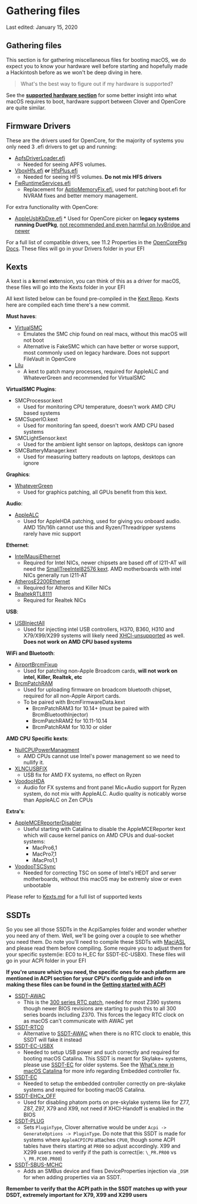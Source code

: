 # Gathering files
Last edited: January 15, 2020
## Gathering files

This section is for gathering miscellaneous files for booting macOS, we do expect you to know your hardware well before starting and hopefully made a Hackintosh before as we won't be deep diving in here.

> What's the best way to figure out if my hardware is supported?

See the [**supported hardware section**](https://github.com/khronokernel/Opencore-Vanilla-Desktop-Guide/blob/master/extras/hardware.md) for some better insight into what macOS requires to boot, hardware support between Clover and OpenCore are quite similar.

## Firmware Drivers

These are the drivers used for OpenCore, for the majority of systems you only need 3 .efi drivers to get up and running:

* [ApfsDriverLoader.efi](https://github.com/acidanthera/AppleSupportPkg/releases)
  * Needed for seeing APFS volumes.
* [VboxHfs.efi](https://github.com/acidanthera/AppleSupportPkg/releases) **or** [HfsPlus.efi](https://cdn.discordapp.com/attachments/606452360495104000/633621011887292416/HFSPlus.efi)
  * Needed for seeing HFS volumes. **Do not mix HFS drivers**
* [FwRuntimeServices.efi](https://github.com/acidanthera/AppleSupportPkg/releases)
  * Replacement for [AptioMemoryFix.efi](https://github.com/acidanthera/AptioFixPkg), used for patching boot.efi for NVRAM fixes and better memory management.

For extra functionality with OpenCore:

* [AppleUsbKbDxe.efi](https://github.com/acidanthera/AppleSupportPkg)
      * Used for OpenCore picker on **legacy systems running DuetPkg**, [not recommended and even harmful on IvyBridge and newer](https://applelife.ru/threads/opencore-obsuzhdenie-i-ustanovka.2944066/page-176#post-856653)

For a full list of compatible drivers, see 11.2 Properties in the [OpenCorePkg Docs](https://github.com/acidanthera/OpenCorePkg/blob/master/Docs/Configuration.pdf). These files will go in your Drivers folder in your EFI

## Kexts

A kext is a **k**ernel **ext**ension, you can think of this as a driver for macOS, these files will go into the Kexts folder in your EFI

All kext listed below can be found pre-compiled in the [Kext Repo](http://kexts.goldfish64.com/). Kexts here are compiled each time there's a new commit.

**Must haves**:

* [VirtualSMC](https://github.com/acidanthera/VirtualSMC/releases)
  * Emulates the SMC chip found on real macs, without this macOS will not boot
  * Alternative is FakeSMC which can have better or worse support, most commonly used on legacy hardware. Does not support FileVault in OpenCore
* [Lilu](https://github.com/vit9696/Lilu/releases)
  * A kext to patch many processes, required for AppleALC and WhateverGreen and recommended for VirtualSMC

**VirtualSMC Plugins**:

* SMCProcessor.kext
  * Used for monitoring CPU temperature, doesn't work AMD CPU based systems
* SMCSuperIO.kext
  * Used for monitoring fan speed, doesn't work AMD CPU based systems
* SMCLightSensor.kext
  * Used for the ambient light sensor on laptops, desktops can ignore
* SMCBatteryManager.kext
  * Used for measuring battery readouts on laptops, desktops can ignore

**Graphics**:

* [WhateverGreen](https://github.com/acidanthera/WhateverGreen/releases)
  * Used for graphics patching, all GPUs benefit from this kext.

**Audio**:

* [AppleALC](https://github.com/vit9696/AppleALC/releases)
  * Used for AppleHDA patching, used for giving you onboard audio. AMD 15h/16h cannot use this and Ryzen/Threadripper systems rarely have mic support

**Ethernet**:

* [IntelMausiEthernet](https://github.com/Mieze/IntelMausiEthernet)
  * Required for Intel NICs, newer chipsets are based off of I211-AT will need the [SmallTreeIntel82576 kext](https://drive.google.com/file/d/0B5Txx3pb7pgcOG5lSEF2VzFySWM/view?usp=sharing). AMD motherboards with intel NICs generally run I211-AT
* [AtherosE2200Ethernet](https://github.com/Mieze/AtherosE2200Ethernet)
  * Required for Atheros and Killer NICs
* [RealtekRTL8111](https://github.com/Mieze/RTL8111_driver_for_OS_X)
  * Required for Realtek NICs

**USB**:

* [USBInjectAll](https://bitbucket.org/RehabMan/os-x-usb-inject-all/downloads/)
  * Used for injecting intel USB controllers, H370, B360, H310 and X79/X99/X299 systems will likely need [XHCI-unsupported](https://github.com/RehabMan/OS-X-USB-Inject-All) as well. **Does not work on AMD CPU based systems**

**WiFi and Bluetooth**:

* [AirportBrcmFixup](https://github.com/acidanthera/AirportBrcmFixup)
  * Used for patching non-Apple Broadcom cards, **will not work on intel, Killer, Realtek, etc**
* [BrcmPatchRAM](https://github.com/acidanthera/BrcmPatchRAM)
  * Used for uploading firmware on broadcom bluetooth chipset, required for all non-Apple Airport cards.
  * To be paired with BrcmFirmwareData.kext
    * BrcmPatchRAM3 for 10.14+ (must be paired with BrcmBluetoothInjector)
    * BrcmPatchRAM2 for 10.11-10.14
    * BrcmPatchRAM for 10.10 or older

**AMD CPU Specific kexts**:

* [NullCPUPowerManagment](https://github.com/corpnewt/NullCPUPowerManagement)
  * AMD CPUs cannot use Intel's power management so we need to nullify it.
* [XLNCUSBFIX](https://cdn.discordapp.com/attachments/566705665616117760/566728101292408877/XLNCUSBFix.kext.zip)
  * USB fix for AMD FX systems, no effect on Ryzen
* [VoodooHDA](https://sourceforge.net/projects/voodoohda/)
  * Audio for FX systems and front panel Mic+Audio support for Ryzen system, do not mix with AppleALC. Audio quality is noticably worse than AppleALC on Zen CPUs

**Extra's**:

* [AppleMCEReporterDisabler](https://github.com/acidanthera/bugtracker/files/3703498/AppleMCEReporterDisabler.kext.zip)
  * Useful starting with Catalina to disable the AppleMCEReporter kext which will cause kernel panics on AMD CPUs and dual-socket systems:
    * MacPro6,1
    * MacPro7,1
    * iMacPro1,1
* [VoodooTSCSync](https://bitbucket.org/RehabMan/VoodooTSCSync/downloads/)
   * Needed for correcting TSC on some of Intel's HEDT and server motherboards, without this macOS may be extremly slow or even unbootable


Please refer to [Kexts.md](https://github.com/acidanthera/OpenCorePkg/blob/master/Docs/Kexts.md) for a full list of supported kexts

## SSDTs

So you see all those SSDTs in the AcpiSamples folder and wonder whether you need any of them. Well, we'll be going over a couple to see whether you need them. Do note you'll need to compile these SSDTs with [MaciASL](https://github.com/acidanthera/MaciASL/releases) and please read them before compiling. Some require you to adjust them for your specific system\(ie: EC0 to H\_EC for SSDT-EC-USBX\). These files will go in your ACPI folder in your EFI

**If you're unsure which you need, the specific ones for each platform are mentioned in ACPI section for your CPU's config guide and info on making these files can be found in the [Getting started with ACPI](/extras/acpi.md)**

* [SSDT-AWAC](https://github.com/acidanthera/OpenCorePkg/blob/master/Docs/AcpiSamples/SSDT-AWAC.dsl)
   * This is the [300 series RTC patch](https://www.hackintosh-forum.de/forum/thread/39846-asrock-z390-taichi-ultimate/?pageNo=2), needed for most Z390 systems though newer BIOS revisions are starting to push this to all 300 series boards including Z370. This forces the legacy RTC clock on as macOS can't communicate with AWAC yet
* [SSDT-RTC0](https://github.com/acidanthera/OpenCorePkg/blob/master/Docs/AcpiSamples/SSDT-RTC0.dsl)
  * Alternative to [SSDT-AWAC](https://github.com/acidanthera/OpenCorePkg/blob/master/Docs/AcpiSamples/SSDT-AWAC.dsl) when there is no RTC clock to enable, this SSDT will fake it instead
* [SSDT-EC-USBX](https://github.com/acidanthera/OpenCorePkg/blob/master/Docs/AcpiSamples/SSDT-EC-USBX.dsl)
  * Needed to setup USB power and such correctly and required for booting macOS Catalina. This SSDT is meant for Skylake+ systems, please use [SSDT-EC](https://github.com/acidanthera/OpenCorePkg/blob/master/Docs/AcpiSamples/SSDT-EC.dsl) for older systems. See the [What's new in macOS Catalina](https://www.reddit.com/r/hackintosh/comments/den28t/whats_new_in_macos_catalina/) for more info regarding Embedded controller fix.
* [SSDT-EC](https://github.com/acidanthera/OpenCorePkg/blob/master/Docs/AcpiSamples/SSDT-EC.dsl)
  * Needed to setup the embedded controller correctly on pre-skylake systems and required for booting macOS Catalina.
* [SSDT-EHCx\_OFF](https://github.com/acidanthera/OpenCorePkg/blob/master/Docs/AcpiSamples/SSDT-EHCx_OFF.dsl)
  * Used for disabling phatom ports on pre-skylake systems like for Z77, Z87, Z97, X79 and X99, not need if XHCI-Handoff is enabled in the BIOS
* [SSDT-PLUG](https://github.com/acidanthera/OpenCorePkg/blob/master/Docs/AcpiSamples/SSDT-PLUG.dsl)
  * Sets `PluginType`, Clover alternative would be under `Acpi -> GenerateOptions -> PluginType`. Do note that this SSDT is made for systems where `AppleACPICPU` attaches `CPU0`, though some ACPI tables have theirs starting at `PR00` so adjust accordingly. X99 and X299 users need to verify if the path is correct\(ie: `\_PR.PR00` vs `\_PR.PC00.PR00`\)
* [SSDT-SBUS-MCHC](https://github.com/acidanthera/OpenCorePkg/blob/master/Docs/AcpiSamples/SSDT-SBUS-MCHC.dsl)
  * Adds an SMBus device and fixes DeviceProperties injection via `_DSM` for when adding properties via an SSDT.

**Remember to verify that the ACPI path in the SSDT matches up with your DSDT, extremely important for X79, X99 and X299 users**

